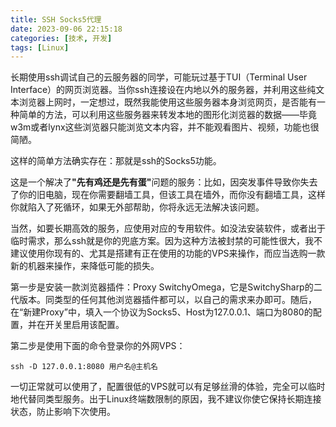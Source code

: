 ```yaml
---
title: SSH Socks5代理
date: 2023-09-06 22:15:18
categories: [技术, 开发]
tags: [Linux]
---
```

长期使用ssh调试自己的云服务器的同学，可能玩过基于TUI（Terminal User Interface）的网页浏览器。当你ssh连接设在内地以外的服务器，并利用这些纯文本浏览器上网时，一定想过，既然我能使用这些服务器本身浏览网页，是否能有一种简单的方法，可以利用这些服务器来转发本地的图形化浏览器的数据——毕竟w3m或者lynx这些浏览器只能浏览文本内容，并不能观看图片、视频，功能也很简陋。

<!--more-->

这样的简单方法确实存在：那就是ssh的Socks5功能。

这是一个解决了<b>"先有鸡还是先有蛋"</b>问题的服务：比如，因突发事件导致你失去了你的旧电脑，现在你需要翻墙工具，但该工具在墙外，而你没有翻墙工具，这样你就陷入了死循环，如果无外部帮助，你将永远无法解决该问题。

当然，如要长期高效的服务，应使用对应的专用软件。如没法安装软件，或者出于临时需求，那么ssh就是你的兜底方案。因为这种方法被封禁的可能性很大，我不建议使用你现有的、尤其是搭建有正在使用的功能的VPS来操作，而应当选购一款新的机器来操作，来降低可能的损失。

第一步是安装一款浏览器插件：Proxy SwitchyOmega，它是SwitchySharp的二代版本。同类型的任何其他浏览器插件都可以，以自己的需求来办即可。随后，在“新建Proxy”中，填入一个协议为Socks5、Host为127.0.0.1、端口为8080的配置，并在开关里启用该配置。

第二步是使用下面的命令登录你的外网VPS：

```shell
ssh -D 127.0.0.1:8080 用户名@主机名
```

一切正常就可以使用了，配置很低的VPS就可以有足够丝滑的体验，完全可以临时地代替同类型服务。出于Linux终端数限制的原因，我不建议你使它保持长期连接状态，防止影响下次使用。
